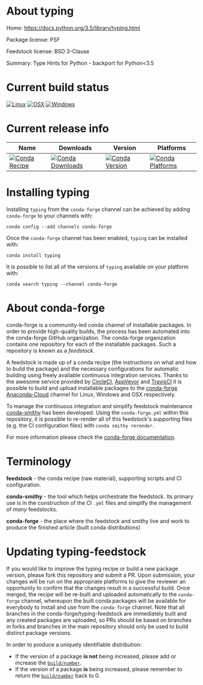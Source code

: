 About typing
============

Home: https://docs.python.org/3.5/library/typing.html

Package license: PSF

Feedstock license: BSD 3-Clause

Summary: Type Hints for Python - backport for Python<3.5



Current build status
====================

[![Linux](https://img.shields.io/circleci/project/github/conda-forge/typing-feedstock/master.svg?label=Linux)](https://circleci.com/gh/conda-forge/typing-feedstock)
[![OSX](https://img.shields.io/travis/conda-forge/typing-feedstock/master.svg?label=macOS)](https://travis-ci.org/conda-forge/typing-feedstock)
[![Windows](https://img.shields.io/appveyor/ci/conda-forge/typing-feedstock/master.svg?label=Windows)](https://ci.appveyor.com/project/conda-forge/typing-feedstock/branch/master)

Current release info
====================

| Name | Downloads | Version | Platforms |
| --- | --- | --- | --- |
| [![Conda Recipe](https://img.shields.io/badge/recipe-typing-green.svg)](https://anaconda.org/conda-forge/typing) | [![Conda Downloads](https://img.shields.io/conda/dn/conda-forge/typing.svg)](https://anaconda.org/conda-forge/typing) | [![Conda Version](https://img.shields.io/conda/vn/conda-forge/typing.svg)](https://anaconda.org/conda-forge/typing) | [![Conda Platforms](https://img.shields.io/conda/pn/conda-forge/typing.svg)](https://anaconda.org/conda-forge/typing) |

Installing typing
=================

Installing `typing` from the `conda-forge` channel can be achieved by adding `conda-forge` to your channels with:

```
conda config --add channels conda-forge
```

Once the `conda-forge` channel has been enabled, `typing` can be installed with:

```
conda install typing
```

It is possible to list all of the versions of `typing` available on your platform with:

```
conda search typing --channel conda-forge
```


About conda-forge
=================

conda-forge is a community-led conda channel of installable packages.
In order to provide high-quality builds, the process has been automated into the
conda-forge GitHub organization. The conda-forge organization contains one repository
for each of the installable packages. Such a repository is known as a *feedstock*.

A feedstock is made up of a conda recipe (the instructions on what and how to build
the package) and the necessary configurations for automatic building using freely
available continuous integration services. Thanks to the awesome service provided by
[CircleCI](https://circleci.com/), [AppVeyor](https://www.appveyor.com/)
and [TravisCI](https://travis-ci.org/) it is possible to build and upload installable
packages to the [conda-forge](https://anaconda.org/conda-forge)
[Anaconda-Cloud](https://anaconda.org/) channel for Linux, Windows and OSX respectively.

To manage the continuous integration and simplify feedstock maintenance
[conda-smithy](https://github.com/conda-forge/conda-smithy) has been developed.
Using the ``conda-forge.yml`` within this repository, it is possible to re-render all of
this feedstock's supporting files (e.g. the CI configuration files) with ``conda smithy rerender``.

For more information please check the [conda-forge documentation](https://conda-forge.org/docs/).

Terminology
===========

**feedstock** - the conda recipe (raw material), supporting scripts and CI configuration.

**conda-smithy** - the tool which helps orchestrate the feedstock.
                   Its primary use is in the construction of the CI ``.yml`` files
                   and simplify the management of *many* feedstocks.

**conda-forge** - the place where the feedstock and smithy live and work to
                  produce the finished article (built conda distributions)


Updating typing-feedstock
=========================

If you would like to improve the typing recipe or build a new
package version, please fork this repository and submit a PR. Upon submission,
your changes will be run on the appropriate platforms to give the reviewer an
opportunity to confirm that the changes result in a successful build. Once
merged, the recipe will be re-built and uploaded automatically to the
`conda-forge` channel, whereupon the built conda packages will be available for
everybody to install and use from the `conda-forge` channel.
Note that all branches in the conda-forge/typing-feedstock are
immediately built and any created packages are uploaded, so PRs should be based
on branches in forks and branches in the main repository should only be used to
build distinct package versions.

In order to produce a uniquely identifiable distribution:
 * If the version of a package **is not** being increased, please add or increase
   the [``build/number``](https://conda.io/docs/user-guide/tasks/build-packages/define-metadata.html#build-number-and-string).
 * If the version of a package **is** being increased, please remember to return
   the [``build/number``](https://conda.io/docs/user-guide/tasks/build-packages/define-metadata.html#build-number-and-string)
   back to 0.
